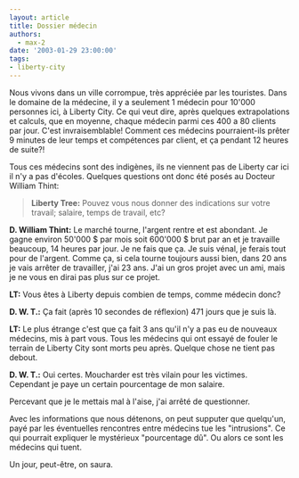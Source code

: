 ```yaml
---
layout: article
title: Dossier médecin
authors:
  - max-2
date: '2003-01-29 23:00:00'
tags:
- liberty-city
---
```


Nous vivons dans un ville corrompue, très appréciée par les touristes. Dans le domaine de la médecine, il y a seulement 1 médecin pour 10'000 personnes ici, à Liberty City. Ce qui veut dire, après quelques extrapolations et calculs, que en moyenne, chaque médecin parmi ces 400 a 80 clients par jour. C'est invraisemblable! Comment ces médecins pourraient-ils prêter 9 minutes de leur temps et compétences par client, et ça pendant 12 heures de suite?!

Tous ces médecins sont des indigènes, ils ne viennent pas de Liberty car ici il n'y a pas d'écoles. Quelques questions ont donc été posés au Docteur William Thint:

> **Liberty Tree:** Pouvez vous nous donner des indications sur votre travail; salaire, temps de travail, etc?

**D. William Thint:** Le marché tourne, l'argent rentre et est abondant. Je gagne environ 50'000 $ par mois soit 600'000 $ brut par an et je travaille beaucoup, 14 heures par jour. Je ne fais que ça. Je suis vénal, je ferais tout pour de l'argent. Comme ça, si cela tourne toujours aussi bien, dans 20 ans je vais arrêter de travailler, j'ai 23 ans. J'ai un gros projet avec un ami, mais je ne vous en dirai pas plus sur ce projet.

> 

**LT:** Vous êtes à Liberty depuis combien de temps, comme médecin donc?

> 

**D. W. T.:** Ça fait (après 10 secondes de réflexion) 471 jours que je suis là.

> 

**LT:** Le plus étrange c'est que ça fait 3 ans qu'il n'y a pas eu de nouveaux médecins, mis à part vous. Tous les médecins qui ont essayé de fouler le terrain de Liberty City sont morts peu après. Quelque chose ne tient pas debout.

> 

**D. W. T.:** Oui certes. Moucharder est très vilain pour les victimes. Cependant je paye un certain pourcentage de mon salaire.

Percevant que je le mettais mal à l'aise, j'ai arrêté de questionner.

Avec les informations que nous détenons, on peut supputer que quelqu'un, payé par les éventuelles rencontres entre médecins tue les "intrusions". Ce qui pourrait expliquer le mystérieux "pourcentage dû". Ou alors ce sont les médecins qui tuent.

Un jour, peut-être, on saura.